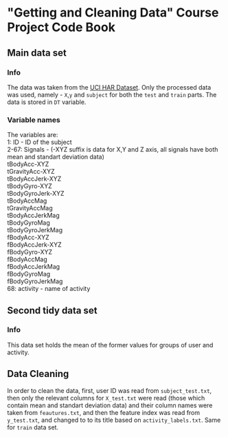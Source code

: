 # "Getting and Cleaning Data" Course Project Code Book

## Main data set
### Info
The data was taken from the [UCI HAR Dataset](https://d396qusza40orc.cloudfront.net/getdata%2Fprojectfiles%2FUCI%20HAR%20Dataset.zip).
Only the processed data was used, namely - `X`,`y` and `subject` for both the `test` and `train` parts.
The data is stored in `DT` variable.
### Variable names
The variables are:  
1: ID - ID of the subject  
2-67: Signals - (-XYZ suffix is data for X,Y and Z axis, all signals have both mean and standart deviation data)  
tBodyAcc-XYZ   
tGravityAcc-XYZ    
tBodyAccJerk-XYZ  
tBodyGyro-XYZ  
tBodyGyroJerk-XYZ  
tBodyAccMag  
tGravityAccMag  
tBodyAccJerkMag  
tBodyGyroMag  
tBodyGyroJerkMag  
fBodyAcc-XYZ  
fBodyAccJerk-XYZ  
fBodyGyro-XYZ  
fBodyAccMag  
fBodyAccJerkMag  
fBodyGyroMag  
fBodyGyroJerkMag  
68: activity - name of activity

## Second tidy data set
### Info
This data set holds the mean of the former values for groups of user and activity. 

## Data Cleaning
In order to clean the data, first, user ID was read from `subject_test.txt`, then only the relevant columns for `X_test.txt` were read (those which contain mean and standart deviation data) and their column names were taken from `feautures.txt`, and then the feature index was read from `y_test.txt`, and changed to to its title based on `activity_labels.txt`. Same for `train` data set.

